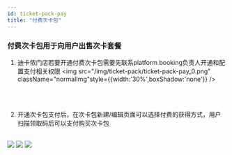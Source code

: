 ```yaml
---
id: ticket-pack-pay
title: "付费次卡包"
---
```

### 付费次卡包用于向用户出售次卡套餐
1.  迪卡侬门店若要开通付费次卡包需要先联系platform booking负责人开通和配置支付相关权限
<img src="/img/ticket-pack/ticket-pack-pay_0.png" className="normalImg"style={{width:'30%',boxShadow:'none'}} />
<br/>
<br/>

2.  开通次卡包支付后，在次卡包新建/编辑页面可以选择付费的获得方式，用户扫描领取码后可以支付购买次卡包
<br/>
<img src="/img/ticket-pack/ticket-pack-pay_2.png" className="normalImg"style={{width:'30%',float:'left',marginRight:'5%'}} />
<img src="/img/ticket-pack/ticket-pack-pay_1.png" className="normalImg" style={{width:'30%',float:'left',marginRight:'5%'}}/>
<img src="/img/ticket-pack/ticket-pack-pay_3.png" className="normalImg" style={{width:'30%',float:'left'}}/>